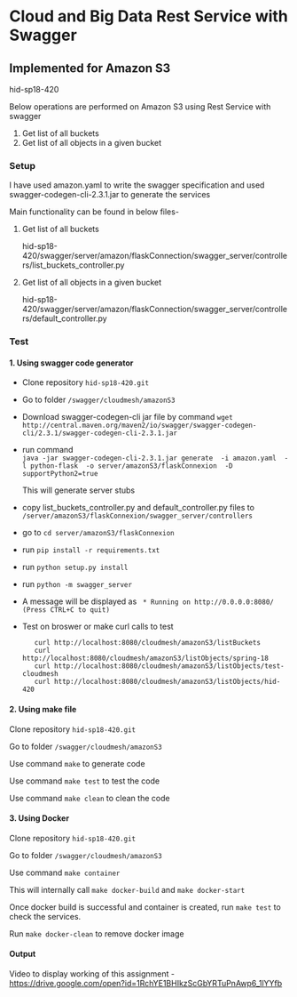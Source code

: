 # Cloud and Big Data Rest Service with Swagger

## Implemented for Amazon S3

hid-sp18-420

Below operations are performed on Amazon S3 using Rest Service with swagger
1. Get list of all buckets
2. Get list of all objects in a given bucket

### Setup
I have used amazon.yaml to write the swagger specification and used swagger-codegen-cli-2.3.1.jar to generate the services

Main functionality can be found in below files-
1. Get list of all buckets

    hid-sp18-420/swagger/server/amazon/flaskConnection/swagger_server/controllers/list_buckets_controller.py

2. Get list of all objects in a given bucket

    hid-sp18-420/swagger/server/amazon/flaskConnection/swagger_server/controllers/default_controller.py

### Test

#### 1. Using swagger code generator

* Clone repository ``hid-sp18-420.git``
* Go to folder ``/swagger/cloudmesh/amazonS3``
* Download swagger-codegen-cli jar file by command
	``wget http://central.maven.org/maven2/io/swagger/swagger-codegen-cli/2.3.1/swagger-codegen-cli-2.3.1.jar
``
* run command 	
``java -jar swagger-codegen-cli-2.3.1.jar generate  -i amazon.yaml  -l python-flask  -o server/amazonS3/flaskConnexion  -D supportPython2=true ``
	
	 This will generate server stubs
* copy list_buckets_controller.py and default_controller.py files to ``/server/amazonS3/flaskConnexion/swagger_server/controllers``
* go to ``cd server/amazonS3/flaskConnexion``
* run ``pip install -r requirements.txt``
* run ``python setup.py install``
* run ``python -m swagger_server``
* A message will be displayed as
	`` * Running on http://0.0.0.0:8080/ (Press CTRL+C to quit)``

* Test on broswer or make curl calls to test
	 
		 curl http://localhost:8080/cloudmesh/amazonS3/listBuckets
		 curl http://localhost:8080/cloudmesh/amazonS3/listObjects/spring-18
		 curl http://localhost:8080/cloudmesh/amazonS3/listObjects/test-cloudmesh
		 curl http://localhost:8080/cloudmesh/amazonS3/listObjects/hid-420


#### 2. Using make file
Clone repository ``hid-sp18-420.git``

Go to folder ``/swagger/cloudmesh/amazonS3``

Use command ``make`` to generate code 

Use command ``make test`` to test the code

Use command ``make clean`` to clean the code

#### 3. Using Docker

Clone repository ``hid-sp18-420.git``

Go to folder ``/swagger/cloudmesh/amazonS3``

Use command ``make container``

This will internally call ``make docker-build`` and ``make docker-start``

Once docker build is successful and container is created, run ``make test`` to check the services.

Run ``make docker-clean`` to remove docker image


#### Output

Video to display working of this assignment - https://drive.google.com/open?id=1RchYE1BHIkzScGbYRTuPnAwp6_1lYYfb




